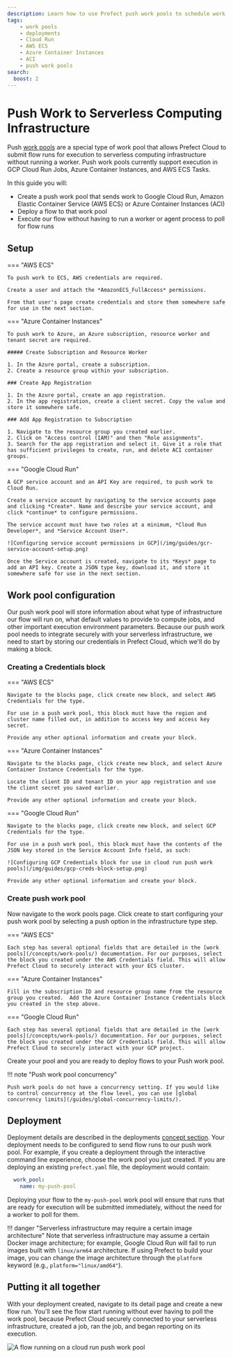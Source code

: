 ```yaml
---
description: Learn how to use Prefect push work pools to schedule work on serverless infrastructure without having to run a worker.
tags:
    - work pools
    - deployments
    - Cloud Run
    - AWS ECS
    - Azure Container Instances
    - ACI
    - push work pools
search:
  boost: 2
---
```



# Push Work to Serverless Computing Infrastructure <span class="badge cloud"></span>

Push [work pools](/concepts/work-pools/#work-pool-overview) are a special type of work pool that allows Prefect Cloud to submit flow runs for execution to serverless computing infrastructure without running a worker. Push work pools currently support execution in GCP Cloud Run Jobs, Azure Container Instances, and AWS ECS Tasks.

In this guide you will:

- Create a push work pool that sends work to Google Cloud Run, Amazon Elastic Container Service (AWS ECS) or Azure Container Instances (ACI)
- Deploy a flow to that work pool
- Execute our flow without having to run a worker or agent process to poll for flow runs

## Setup

=== "AWS ECS"

    To push work to ECS, AWS credentials are required.

    Create a user and attach the *AmazonECS_FullAccess* permissions.

    From that user's page create credentials and store them somewhere safe for use in the next section.

=== "Azure Container Instances"

    To push work to Azure, an Azure subscription, resource worker and tenant secret are required. 

    ##### Create Subscription and Resource Worker

    1. In the Azure portal, create a subscription.
    2. Create a resource group within your subscription.

    ### Create App Registration

    1. In the Azure portal, create an app registration.
    2. In the app registration, create a client secret. Copy the value and store it somewhere safe.
    
    ### Add App Registration to Subscription

    1. Navigate to the resource group you created earlier.
    2. Click on "Access control (IAM)" and then "Role assignments".
    3. Search for the app registration and select it. Give it a role that has sufficient privileges to create, run, and delete ACI container groups.

=== "Google Cloud Run"

    A GCP service account and an API Key are required, to push work to Cloud Run.

    Create a service account by navigating to the service accounts page and clicking *Create*. Name and describe your service account, and click *continue* to configure permissions.

    The service account must have two roles at a minimum, *Cloud Run Developer*, and *Service Account User*.

    ![Configuring service account permissions in GCP](/img/guides/gcr-service-account-setup.png)

    Once the Service account is created, navigate to its *Keys* page to add an API key. Create a JSON type key, download it, and store it somewhere safe for use in the next section.

## Work pool configuration

Our push work pool will store information about what type of infrastructure our flow will run on, what default values to provide to compute jobs, and other important execution environment parameters. Because our push work pool needs to integrate securely with your serverless infrastructure, we need to start by storing our credentials in Prefect Cloud, which we'll do by making a block.

### Creating a Credentials block

=== "AWS ECS"

    Navigate to the blocks page, click create new block, and select AWS Credentials for the type.
    
    For use in a push work pool, this block must have the region and cluster name filled out, in addition to access key and access key secret.

    Provide any other optional information and create your block.

=== "Azure Container Instances"

    Navigate to the blocks page, click create new block, and select Azure Container Instance Credentials for the type.
    
    Locate the client ID and tenant ID on your app registration and use the client secret you saved earlier.

    Provide any other optional information and create your block.

=== "Google Cloud Run"

    Navigate to the blocks page, click create new block, and select GCP Credentials for the type.

    For use in a push work pool, this block must have the contents of the JSON key stored in the Service Account Info field, as such:

    ![Configuring GCP Credentials block for use in cloud run push work pools](/img/guides/gcp-creds-block-setup.png)

    Provide any other optional information and create your block.

### Create push work pool

Now navigate to the work pools page. Click create to start configuring your push work pool by selecting a push option in the infrastructure type step.

=== "AWS ECS"

    Each step has several optional fields that are detailed in the [work pools](/concepts/work-pools/) documentation. For our purposes, select the block you created under the AWS Credentials field. This will allow Prefect Cloud to securely interact with your ECS cluster.

=== "Azure Container Instances"

    Fill in the subscription ID and resource group name from the resource group you created.  Add the Azure Container Instance Credentials block you created in the step above. 

=== "Google Cloud Run"

    Each step has several optional fields that are detailed in the [work pools](/concepts/work-pools/) documentation. For our purposes, select the block you created under the GCP Credentials field. This will allow Prefect Cloud to securely interact with your GCP project.

Create your pool and you are ready to deploy flows to your Push work pool.

!!! note "Push work pool concurrency"

    Push work pools do not have a concurrency setting. If you would like to control concurrency at the flow level, you can use [global concurrency limits](/guides/global-concurrency-limits/).

## Deployment

Deployment details are described in the deployments [concept section](/concepts/deployments/). Your deployment needs to be configured to send flow runs to our push work pool. For example, if you create a deployment through the interactive command line experience, choose the work pool you just created. If you are deploying an existing `prefect.yaml` file,  the deployment would contain:

```yaml
  work_pool:
    name: my-push-pool
```

Deploying your flow to the `my-push-pool` work pool will ensure that runs that are ready for execution will be submitted immediately, without the need for a worker to poll for them.

!!! danger "Serverless infrastructure may require a certain image architecture"
    Note that serverless infrastructure may assume a certain Docker image architecture; for example, Google Cloud Run will fail to run images built with `linux/arm64` architecture. If using Prefect to build your image, you can change the image architecture through the `platform` keyword (e.g., `platform="linux/amd64"`).

## Putting it all together

With your deployment created, navigate to its detail page and create a new flow run. You'll see the flow start running without ever having to poll the work pool, because Prefect Cloud securely connected to your serverless infrastructure, created a job, ran the job, and began reporting on its execution.

![A flow running on a cloud run push work pool](/img/guides/push-flow-running.png)
